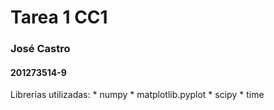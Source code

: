 # Tarea 1 CC1
### José Castro
#### 201273514-9

Librerías utilizadas:
    * numpy
    * matplotlib.pyplot
    * scipy
    * time